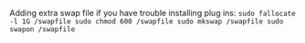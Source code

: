 Adding extra swap file if you have trouble installing plug ins:
`sudo fallocate -l 1G /swapfile
sudo chmod 600 /swapfile
sudo mkswap /swapfile
sudo swapon /swapfile`
